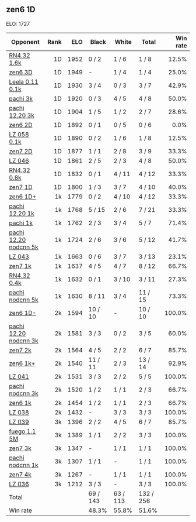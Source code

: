 ## zen6 1D ##

ELO: 1727

Opponent | Rank | ELO | Black | White | Total | Win rate
---------|-----:|----:|-------|-------|-------|-------:
[RN4.32 1.6k](RN4.32%201.6k.md) | 1D | 1952 | 0 / 2 | 1 / 6 | 1 / 8 | 12.5%
[zen6 3D](zen6%203D.md) | 1D | 1949 | - | 1 / 4 | 1 / 4 | 25.0%
[Leela 0.11 0.1k](Leela%200.11%200.1k.md) | 1D | 1930 | 3 / 4 | 0 / 3 | 3 / 7 | 42.9%
[pachi 3k](pachi%203k.md) | 1D | 1920 | 0 / 3 | 4 / 5 | 4 / 8 | 50.0%
[pachi 12.20 3k](pachi%2012.20%203k.md) | 1D | 1904 | 1 / 5 | 1 / 2 | 2 / 7 | 28.6%
[zen6 2D](zen6%202D.md) | 1D | 1892 | 0 / 1 | 0 / 5 | 0 / 6 | 0.0%
[LZ 058 0.1k](LZ%20058%200.1k.md) | 1D | 1890 | 0 / 2 | 1 / 6 | 1 / 8 | 12.5%
[zen7 2D](zen7%202D.md) | 1D | 1877 | 1 / 1 | 2 / 8 | 3 / 9 | 33.3%
[LZ 046](LZ%20046.md) | 1D | 1861 | 2 / 5 | 2 / 3 | 4 / 8 | 50.0%
[RN4.32 0.8k](RN4.32%200.8k.md) | 1D | 1832 | 0 / 1 | 4 / 11 | 4 / 12 | 33.3%
[zen7 1D](zen7%201D.md) | 1D | 1800 | 1 / 3 | 3 / 7 | 4 / 10 | 40.0%
[zen6 1D+](zen6%201D+.md) | 1k | 1779 | 0 / 2 | 4 / 10 | 4 / 12 | 33.3%
[pachi 12.20 1k](pachi%2012.20%201k.md) | 1k | 1768 | 5 / 15 | 2 / 6 | 7 / 21 | 33.3%
[pachi 1k](pachi%201k.md) | 1k | 1762 | 2 / 3 | 3 / 4 | 5 / 7 | 71.4%
[pachi 12.20 nodcnn 5k](pachi%2012.20%20nodcnn%205k.md) | 1k | 1724 | 2 / 6 | 3 / 6 | 5 / 12 | 41.7%
[LZ 043](LZ%20043.md) | 1k | 1663 | 0 / 6 | 3 / 7 | 3 / 13 | 23.1%
[zen7 1k](zen7%201k.md) | 1k | 1637 | 4 / 5 | 4 / 7 | 8 / 12 | 66.7%
[RN4.32 0.4k](RN4.32%200.4k.md) | 1k | 1632 | 0 / 1 | 3 / 10 | 3 / 11 | 27.3%
[pachi nodcnn 5k](pachi%20nodcnn%205k.md) | 1k | 1630 | 8 / 11 | 3 / 4 | 11 / 15 | 73.3%
[zen6 1D-](zen6%201D-.md) | 2k | 1594 | 10 / 10 | - | 10 / 10 | 100.0%
[pachi 12.20 nodcnn 3k](pachi%2012.20%20nodcnn%203k.md) | 2k | 1581 | 3 / 3 | 0 / 2 | 3 / 5 | 60.0%
[zen7 2k](zen7%202k.md) | 2k | 1564 | 4 / 5 | 2 / 2 | 6 / 7 | 85.7%
[zen6 1k+](zen6%201k+.md) | 2k | 1540 | 11 / 11 | 2 / 3 | 13 / 14 | 92.9%
[LZ 041](LZ%20041.md) | 2k | 1531 | 3 / 3 | 2 / 2 | 5 / 5 | 100.0%
[pachi nodcnn 3k](pachi%20nodcnn%203k.md) | 2k | 1520 | 1 / 2 | 1 / 1 | 2 / 3 | 66.7%
[zen6 1k](zen6%201k.md) | 2k | 1454 | 1 / 2 | 1 / 1 | 2 / 3 | 66.7%
[LZ 038](LZ%20038.md) | 2k | 1432 | - | 3 / 3 | 3 / 3 | 100.0%
[LZ 039](LZ%20039.md) | 3k | 1396 | 2 / 2 | 4 / 5 | 6 / 7 | 85.7%
[fuego 1.1 5M](fuego%201.1%205M.md) | 3k | 1389 | 1 / 1 | 2 / 2 | 3 / 3 | 100.0%
[zen7 3k](zen7%203k.md) | 3k | 1347 | - | 1 / 1 | 1 / 1 | 100.0%
[pachi nodcnn 1k](pachi%20nodcnn%201k.md) | 3k | 1307 | 1 / 1 | - | 1 / 1 | 100.0%
[zen7 4k](zen7%204k.md) | 3k | 1267 | - | 1 / 1 | 1 / 1 | 100.0%
[LZ 036](LZ%20036.md) | 3k | 1212 | 3 / 3 | - | 3 / 3 | 100.0%
Total | | | 69 / 143 | 63 / 113 | 132 / 256 | 
Win rate| | | 48.3% | 55.8% | 51.6% | 
